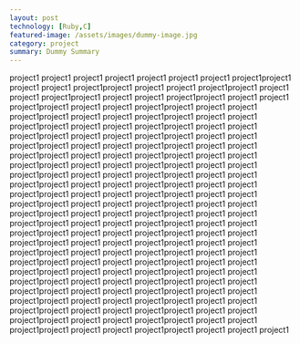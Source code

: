 ```yaml
---
layout: post
technology: [Ruby,C]
featured-image: /assets/images/dummy-image.jpg
category: project
summary: Dummy Summary
---
```

 project1 project1 project1 project1 project1 project1 project1 project1project1 project1 project1 project1project1 project1 project1 project1project1 project1 project1 project1project1 project1 project1 project1project1 project1 project1 project1project1 project1 project1 project1project1 project1 project1 project1project1 project1 project1 project1project1 project1 project1 project1project1 project1 project1 project1project1 project1 project1 project1project1 project1 project1 project1project1 project1 project1 project1project1 project1 project1 project1project1 project1 project1 project1project1 project1 project1 project1project1 project1 project1 project1project1 project1 project1 project1project1 project1 project1 project1project1 project1 project1 project1project1 project1 project1 project1project1 project1 project1 project1project1 project1 project1 project1project1 project1 project1 project1project1 project1 project1 project1project1 project1 project1 project1project1 project1 project1 project1project1 project1 project1 project1project1 project1 project1 project1project1 project1 project1 project1project1 project1 project1 project1project1 project1 project1 project1project1 project1 project1 project1project1 project1 project1 project1project1 project1 project1 project1project1 project1 project1 project1project1 project1 project1 project1project1 project1 project1 project1project1 project1 project1 project1project1 project1 project1 project1project1 project1 project1 project1project1 project1 project1 project1project1 project1 project1 project1project1 project1 project1 project1project1 project1 project1 project1project1 project1 project1 project1project1 project1 project1 project1project1 project1 project1 project1project1 project1 project1 project1project1 project1 project1 project1project1 project1 project1 project1project1 project1 project1 project1project1 project1 project1 project1

